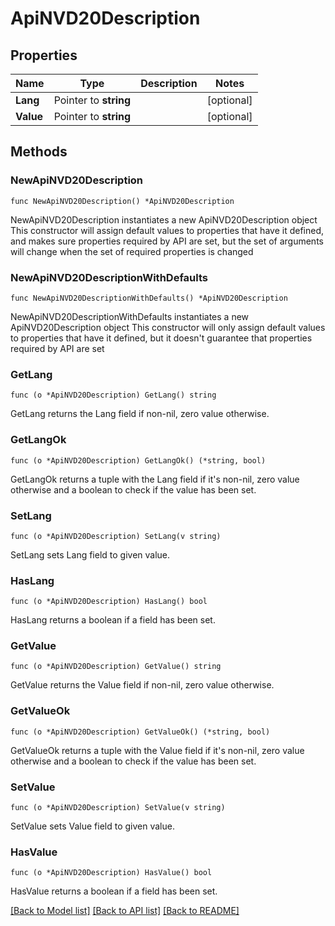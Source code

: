 # ApiNVD20Description

## Properties

Name | Type | Description | Notes
------------ | ------------- | ------------- | -------------
**Lang** | Pointer to **string** |  | [optional] 
**Value** | Pointer to **string** |  | [optional] 

## Methods

### NewApiNVD20Description

`func NewApiNVD20Description() *ApiNVD20Description`

NewApiNVD20Description instantiates a new ApiNVD20Description object
This constructor will assign default values to properties that have it defined,
and makes sure properties required by API are set, but the set of arguments
will change when the set of required properties is changed

### NewApiNVD20DescriptionWithDefaults

`func NewApiNVD20DescriptionWithDefaults() *ApiNVD20Description`

NewApiNVD20DescriptionWithDefaults instantiates a new ApiNVD20Description object
This constructor will only assign default values to properties that have it defined,
but it doesn't guarantee that properties required by API are set

### GetLang

`func (o *ApiNVD20Description) GetLang() string`

GetLang returns the Lang field if non-nil, zero value otherwise.

### GetLangOk

`func (o *ApiNVD20Description) GetLangOk() (*string, bool)`

GetLangOk returns a tuple with the Lang field if it's non-nil, zero value otherwise
and a boolean to check if the value has been set.

### SetLang

`func (o *ApiNVD20Description) SetLang(v string)`

SetLang sets Lang field to given value.

### HasLang

`func (o *ApiNVD20Description) HasLang() bool`

HasLang returns a boolean if a field has been set.

### GetValue

`func (o *ApiNVD20Description) GetValue() string`

GetValue returns the Value field if non-nil, zero value otherwise.

### GetValueOk

`func (o *ApiNVD20Description) GetValueOk() (*string, bool)`

GetValueOk returns a tuple with the Value field if it's non-nil, zero value otherwise
and a boolean to check if the value has been set.

### SetValue

`func (o *ApiNVD20Description) SetValue(v string)`

SetValue sets Value field to given value.

### HasValue

`func (o *ApiNVD20Description) HasValue() bool`

HasValue returns a boolean if a field has been set.


[[Back to Model list]](../README.md#documentation-for-models) [[Back to API list]](../README.md#documentation-for-api-endpoints) [[Back to README]](../README.md)


